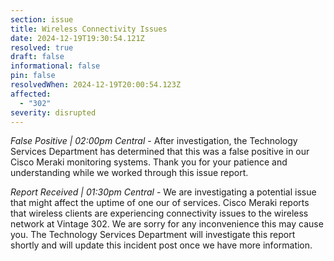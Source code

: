 ```yaml
---
section: issue
title: Wireless Connectivity Issues
date: 2024-12-19T19:30:54.121Z
resolved: true
draft: false
informational: false
pin: false
resolvedWhen: 2024-12-19T20:00:54.123Z
affected:
  - "302"
severity: disrupted
---
```

*False Positive | 02:00pm Central* - After investigation, the Technology Services Department has determined that this was a false positive in our Cisco Meraki monitoring systems. Thank you for your patience and understanding while we worked through this issue report.

*Report Received | 01:30pm Central* - We are investigating a potential issue that might affect the uptime of one our of services. Cisco Meraki reports that wireless clients are experiencing connectivity issues to the wireless network at Vintage 302. We are sorry for any inconvenience this may cause you. The Technology Services Department will investigate this report shortly and will update this incident post once we have more information.
